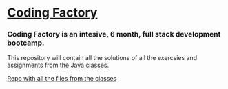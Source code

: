 <h1><a href="https://codingfactory.aueb.gr/">Coding Factory</a></h1>

<h3>
Coding Factory is an intesive, 6 month, full stack development bootcamp.
</h3>

<p>This repository will contain all the solutions of all the exercsies and assignments from the Java classes.</p>

<a href="https://github.com/JohnNtirintis/CodingFactory">Repo with all the files from the classes</a>
